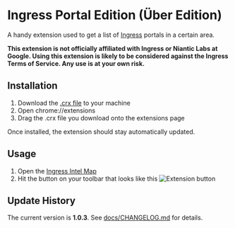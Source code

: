 Ingress Portal Edition (Über Edition)
======================

A handy extension used to get a list of [Ingress](http://ingress.com) portals in a certain area.

**This extension is not officially affiliated with Ingress or Niantic Labs at Google. Using this extension is likely to be considered against the Ingress Terms of Service. Any use is at your own risk.**

Installation
-------------------

1. Download the [.crx file](https://raw.github.com/clamburger/ingress-portal-finder/master/build/ingress-portal-finder.crx) to your machine
2. Open chrome://extensions
3. Drag the .crx file you download onto the extensions page

Once installed, the extension should stay automatically updated.

Usage
----------------------
1. Open the [Ingress Intel Map](http://ingress.com/intel)
2. Hit the button on your toolbar that looks like this ![Extension button](https://raw.github.com/clamburger/ingress-portal-finder/master/icons/16.png)

Update History
-------------------
The current version is **1.0.3**. See [docs/CHANGELOG.md](docs/CHANGELOG.md) for details.
